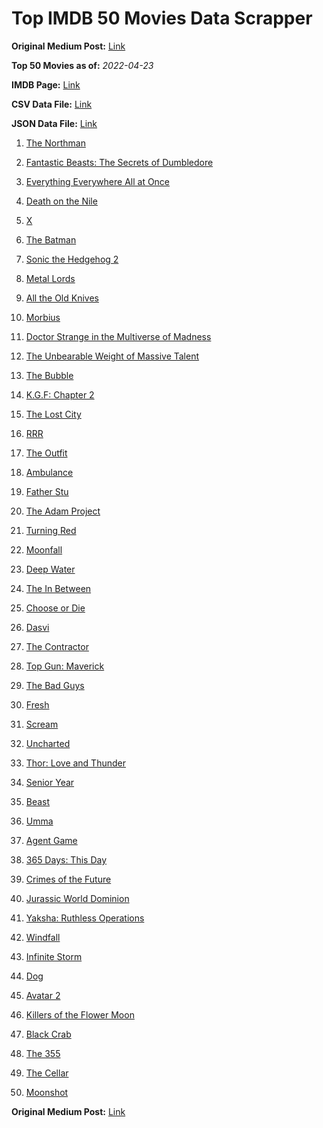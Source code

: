 # Top IMDB 50 Movies Data Scrapper

**Original Medium Post:** [Link](https://medium.com/@nishantsahoo/which-movie-should-i-watch-5c83a3c0f5b1) 

**Top 50 Movies as of:** _2022-04-23_

**IMDB Page:** [Link](http://www.imdb.com/search/title?release_date=2022,2022&title_type=feature)

**CSV Data File:** [Link](/Data/data.csv)

**JSON Data File:** [Link](/Data/data.json)

1. [The Northman](https://www.imdb.com/title/tt11138512/?ref_=adv_li_tt)

2. [Fantastic Beasts: The Secrets of Dumbledore](https://www.imdb.com/title/tt4123432/?ref_=adv_li_tt)

3. [Everything Everywhere All at Once](https://www.imdb.com/title/tt6710474/?ref_=adv_li_tt)

4. [Death on the Nile](https://www.imdb.com/title/tt7657566/?ref_=adv_li_tt)

5. [X](https://www.imdb.com/title/tt13560574/?ref_=adv_li_tt)

6. [The Batman](https://www.imdb.com/title/tt1877830/?ref_=adv_li_tt)

7. [Sonic the Hedgehog 2](https://www.imdb.com/title/tt12412888/?ref_=adv_li_tt)

8. [Metal Lords](https://www.imdb.com/title/tt12141112/?ref_=adv_li_tt)

9. [All the Old Knives](https://www.imdb.com/title/tt3706352/?ref_=adv_li_tt)

10. [Morbius](https://www.imdb.com/title/tt5108870/?ref_=adv_li_tt)

11. [Doctor Strange in the Multiverse of Madness](https://www.imdb.com/title/tt9419884/?ref_=adv_li_tt)

12. [The Unbearable Weight of Massive Talent](https://www.imdb.com/title/tt11291274/?ref_=adv_li_tt)

13. [The Bubble](https://www.imdb.com/title/tt13610562/?ref_=adv_li_tt)

14. [K.G.F: Chapter 2](https://www.imdb.com/title/tt10698680/?ref_=adv_li_tt)

15. [The Lost City](https://www.imdb.com/title/tt13320622/?ref_=adv_li_tt)

16. [RRR](https://www.imdb.com/title/tt8178634/?ref_=adv_li_tt)

17. [The Outfit](https://www.imdb.com/title/tt14114802/?ref_=adv_li_tt)

18. [Ambulance](https://www.imdb.com/title/tt4998632/?ref_=adv_li_tt)

19. [Father Stu](https://www.imdb.com/title/tt14439896/?ref_=adv_li_tt)

20. [The Adam Project](https://www.imdb.com/title/tt2463208/?ref_=adv_li_tt)

21. [Turning Red](https://www.imdb.com/title/tt8097030/?ref_=adv_li_tt)

22. [Moonfall](https://www.imdb.com/title/tt5834426/?ref_=adv_li_tt)

23. [Deep Water](https://www.imdb.com/title/tt2180339/?ref_=adv_li_tt)

24. [The In Between](https://www.imdb.com/title/tt8851148/?ref_=adv_li_tt)

25. [Choose or Die](https://www.imdb.com/title/tt11514780/?ref_=adv_li_tt)

26. [Dasvi](https://www.imdb.com/title/tt14107554/?ref_=adv_li_tt)

27. [The Contractor](https://www.imdb.com/title/tt10323676/?ref_=adv_li_tt)

28. [Top Gun: Maverick](https://www.imdb.com/title/tt1745960/?ref_=adv_li_tt)

29. [The Bad Guys](https://www.imdb.com/title/tt8115900/?ref_=adv_li_tt)

30. [Fresh](https://www.imdb.com/title/tt13403046/?ref_=adv_li_tt)

31. [Scream](https://www.imdb.com/title/tt11245972/?ref_=adv_li_tt)

32. [Uncharted](https://www.imdb.com/title/tt1464335/?ref_=adv_li_tt)

33. [Thor: Love and Thunder](https://www.imdb.com/title/tt10648342/?ref_=adv_li_tt)

34. [Senior Year](https://www.imdb.com/title/tt5315212/?ref_=adv_li_tt)

35. [Beast](https://www.imdb.com/title/tt11301946/?ref_=adv_li_tt)

36. [Umma](https://www.imdb.com/title/tt13235822/?ref_=adv_li_tt)

37. [Agent Game](https://www.imdb.com/title/tt14168394/?ref_=adv_li_tt)

38. [365 Days: This Day](https://www.imdb.com/title/tt12996154/?ref_=adv_li_tt)

39. [Crimes of the Future](https://www.imdb.com/title/tt14549466/?ref_=adv_li_tt)

40. [Jurassic World Dominion](https://www.imdb.com/title/tt8041270/?ref_=adv_li_tt)

41. [Yaksha: Ruthless Operations](https://www.imdb.com/title/tt12663250/?ref_=adv_li_tt)

42. [Windfall](https://www.imdb.com/title/tt15033192/?ref_=adv_li_tt)

43. [Infinite Storm](https://www.imdb.com/title/tt14060232/?ref_=adv_li_tt)

44. [Dog](https://www.imdb.com/title/tt11252248/?ref_=adv_li_tt)

45. [Avatar 2](https://www.imdb.com/title/tt1630029/?ref_=adv_li_tt)

46. [Killers of the Flower Moon](https://www.imdb.com/title/tt5537002/?ref_=adv_li_tt)

47. [Black Crab](https://www.imdb.com/title/tt6708668/?ref_=adv_li_tt)

48. [The 355](https://www.imdb.com/title/tt8356942/?ref_=adv_li_tt)

49. [The Cellar](https://www.imdb.com/title/tt14550642/?ref_=adv_li_tt)

50. [Moonshot](https://www.imdb.com/title/tt12585076/?ref_=adv_li_tt)

**Original Medium Post:** [Link](https://medium.com/@nishantsahoo/which-movie-should-i-watch-5c83a3c0f5b1) 
